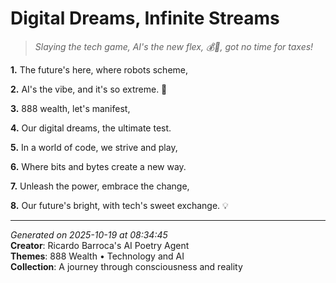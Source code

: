 # Digital Dreams, Infinite Streams

> *Slaying the tech game, AI's the new flex, 💰🤖️, got no time for taxes!*

**1.** The future's here, where robots scheme,


**2.** AI's the vibe, and it's so extreme. 🤖


**3.** 888 wealth, let's manifest,


**4.** Our digital dreams, the ultimate test.


**5.** In a world of code, we strive and play,


**6.** Where bits and bytes create a new way.


**7.** Unleash the power, embrace the change,


**8.** Our future's bright, with tech's sweet exchange. 💡



---

*Generated on 2025-10-19 at 08:34:45*  
**Creator**: Ricardo Barroca's AI Poetry Agent  
**Themes**: 888 Wealth • Technology and AI  
**Collection**: A journey through consciousness and reality